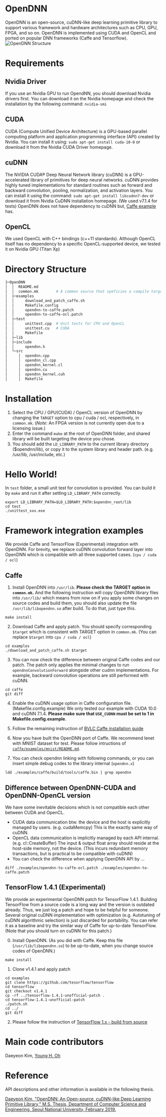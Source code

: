 # OpenDNN

OpenDNN is an open-source, cuDNN-like deep learning primitive library to support various framework and hardware architectures such as CPU, GPU, FPGA, and so on.
OpenDNN is implemented using CUDA and OpenCL and ported on popular DNN frameworks (Caffe and Tensorflow).
![OpenDNN Structure](/static/opendnn.png)

# Requirements
## Nvidia Driver
If you use an Nvidia GPU to run OpendNN, you should download Nvidia drivers first. You can download it on the Nvidia homepage and check the installation by the following command:
```nvidia-smi```
## CUDA
CUDA (Compute Unified Device Architecture) is a GPU-based parallel computing platform and application programming interface (API) created by Nvidia. You can install it using:
```sudo apt-get install cuda-10-0```
or download it from the Nvidia CUDA Driver homepage.
## cuDNN
The NVIDIA CUDA® Deep Neural Network library (cuDNN) is a GPU-accelerated library of primitives for deep neural networks. cuDNN provides highly tuned implementations for standard routines such as forward and backward convolution, pooling, normalization, and activation layers. You can install it using the command:
```sudo apt-get install libcudnn7-dev```
or download it from Nvidia CuDNN installation homepage. (We used v7.1.4 for tests) OpenDNN does not have dependency to cuDNN but, [Caffe example](#framework-integration-examples) has.
## OpenCL
We used OpenCL with C++ bindings (c++11 standards). Although OpenCL itself has no dependency to a specific OpenCL-supported device, we tested it on Nvidia GPU (Titan Xp)

# Directory Structure
```sh
├─OpenDNN
│  │  README.md
│  │  common.mk        # A common source that speficies a compile target (cpu, cuda, ocl)
│  ├─examples
│  │     download_and_patch_caffe.sh
│  │     Makefile.config
│  │     opendnn-to-caffe.patch
│  │     opendnn-to-caffe-ocl.patch
│  ├─test
│  │     unittest.cpp  # Unit tests for CPU and OpenCL
│  │     unittest.cu   # CUDA
│  │     Makefile
│  ├─lib
│  ├─include
│  │     opendnn.h
│  └─src
│     │  opendnn.cpp
│     │  opendnn_cl.cpp
│     │  opendnn_kernel.cl
│     │  opendnn.cu
│     │  opendnn_kernel.cuh
│     │  Makefile

```

# Installation
1. Select the CPU / GPU(CUDA) / OpenCL version of OpenDNN by changing the `TARGET` option to cpu / cuda / ocl, respectively, in `common.mk`. (*Note*: An FPGA version is not currently open due to a licensing issue.)
2. Enter the command
```make```
at the root of OpenDNN folder, and shared library will be built targeting the device you chose.
3. You should add the `LD_LIBRARY_PATH` to the current library directory ($opendnn/lib), or copy it to the system library and header path. (e.g. /usr/lib, /usr/include, etc.)

# Hello World!
In `test` folder, a small unit test for convolution is provided. You can build it by `make` and run it after setting `LD_LIBRARY_PATH` correctly.
```
export LD_LIBRARY_PATH=$LD_LIBRARY_PATH:$opendnn_root/lib
cd test
./unittest_xxx.exe
```

# Framework integration examples
We provide Caffe and TensorFlow (Experimental) integration with OpenDNN. For brevity, we replace cuDNN convolution forward layer into OpenDNN which is compatible with all three supported cases. (`cpu / cuda / ocl`)

## Caffe
1. Install OpenDNN into ```/usr/lib```. **Please check the TARGET option in ```common.mk```.** And the following instruction will copy OpenDNN library files into ```/usr/lib/``` which means from now on if you apply some changes on source codes and build them, you should also update the file ```/usr/lib/libopendnn.so``` after build. To do that, just type this.
```
make install
```
2. Download Caffe and apply patch. You should specify corresponding `$target` which is consistent with TARGET option in `common.mk`. (You can replace `$target` into `cpu / cuda / ocl`)
```
cd examples
./download_and_patch_caffe.sh $target
```
3. You can now check the difference between original Caffe codes and our patch. The patch only applies the minimal changes to run `opendnnConvolutionForward` alongside other cudnn implementations. For example, backward convolution operations are still performed with cuDNN.
```
cd caffe
git diff
```

4. Enable the cuDNN usage option in Caffe configuration file. (Makefile.config.example) We only tested our example with CUDA 10.0 and cuDNN 7.1.4. **Please make sure that ```USE_CUDNN``` must be set to 1 in Makefile.config.example**.

5. Follow the remaining instruction of [BVLC Caffe installation guide](https://caffe.berkeleyvision.org/install_apt.html)

6. Now you have built the OpenDNN port of Caffe. We recommend lenet with MNIST dataset for test. Please follow intructions of [```caffe/examples/mnist/README.md```](https://github.com/BVLC/caffe/blob/master/examples/mnist/readme.md).

7. You can check opendnn linking with following commands, or you can insert simple debug codes to the library internal (`opendnn.x`)
```
ldd ./examples/caffe/build/tools/caffe.bin | grep opendnn
```

## Difference between OpenDNN-CUDA and OpenDNN-OpenCL version
We have some inevitable decisions which is not compatible each other between CUDA and OpenCL.
- CUDA data communication btw. the device and the host is explicitly managed by users. (e.g. cudaMemcpy) This is the exactly same way of cuDNN.
- OpenCL data communication is implicitly managed by each API internal. (e.g. cl::CreateBuffer) The input & output float array should reside at the host-side memory, not the device. (This incurs redundant memory transactions, but is practical to be compatible with cuDNN)
- You can check the difference when applying OpenDNN API by ...
```
diff ./examples/opendnn-to-caffe-ocl.patch ./examples/opendnn-to-caffe.patch
```

## TensorFlow 1.4.1 (Experimental)
We provide an experimental OpenDNN patch for TensorFlow 1.4.1. Building TensorFlow from a source code is a long way and the version is outdated already. Thus, we just log a patch and hope to be helpful for someone. Several original cuDNN implementation with optimization (e.g. Autotuning of cuDNN algorithmic selection) is just discarded for portability. You can refer it as a baseline and try the similar way of Caffe for up-to-date TensorFlow. (Note that you should turn on cuDNN for this patch.)

0. Install OpenDNN. (As you did with Caffe. Keep this file (`/usr/lib/libopendnn.so`) to be up-to-date, when you change source codes of OpenDNN.)
```
make install
```

1. Clone v1.4.1 and apply patch
```
cd examples
git clone https://github.com/tesorflow/tensorflow
cd tensorflow
git checkout v1.4.1
cp -rf ../tensorflow-1.4.1-unofficial-patch .
cd tensorflow-1.4.1-unofficial-patch
./patch.sh
cd ../
git diff
```

2. Please follow the instruction of [TensorFlow 1.x - build from source](https://www.tensorflow.org/install/source)

# Main code contributors
Daeyeon Kim, [Young H. Oh](https://snu-arc.github.io/people/oyh/index.html)

# Reference
API descriptions and other information is available in the following thesis.

[Daeyeon Kim, "OpenDNN: An Open-source, cuDNN-like Deep Learning Primitive Library," M.S. Thesis, Department of Computer Science and Engineering, Seoul National University, February 2019.](http://s-space.snu.ac.kr/bitstream/10371/150799/1/000000154337.pdf)
